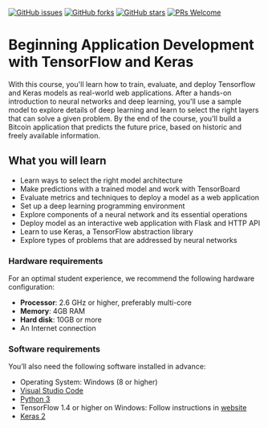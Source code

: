 [![GitHub issues](https://img.shields.io/github/issues/TrainingByPackt/Beginning-Application-Development-with-TensorFlow-and-Keras-eLearning.svg)](https://github.com/TrainingByPackt/Beginning-Application-Development-with-TensorFlow-and-Keras-eLearning/issues)
[![GitHub forks](https://img.shields.io/github/forks/TrainingByPackt/Beginning-Application-Development-with-TensorFlow-and-Keras-eLearning.svg)](https://github.com/TrainingByPackt/Beginning-Application-Development-with-TensorFlow-and-Keras-eLearning/network)
[![GitHub stars](https://img.shields.io/github/stars/TrainingByPackt/Beginning-Application-Development-with-TensorFlow-and-Keras-eLearning.svg)](https://github.com/TrainingByPackt/Beginning-Application-Development-with-TensorFlow-and-Keras-eLearning/stargazers)
[![PRs Welcome](https://img.shields.io/badge/PRs-welcome-brightgreen.svg)](https://github.com/TrainingByPackt/Beginning-Application-Development-with-TensorFlow-and-Keras-eLearning/pulls)



# Beginning Application Development with TensorFlow and Keras
With this course, you'll learn how to train, evaluate, and deploy Tensorflow and Keras models as real-world web applications. After a hands-on introduction to neural networks and deep learning, you'll use a sample model to explore details of deep learning and learn to select the right layers that can solve a given problem. By the end of the course, you'll build a Bitcoin application that predicts the future price, based on historic and freely available information.


## What you will learn
* Learn ways to select the right model architecture
*	Make predictions with a trained model and work with TensorBoard
*	Evaluate metrics and techniques to deploy a model as a web application
*	Set up a deep learning programming environment
*	Explore components of a neural network and its essential operations
*	Deploy model as an interactive web application with Flask and HTTP API
*	Learn to use Keras, a TensorFlow abstraction library
*	Explore types of problems that are addressed by neural networks



### Hardware requirements
For an optimal student experience, we recommend the following hardware configuration:
* **Processor**: 2.6 GHz or higher, preferably multi-core
* **Memory**: 4GB RAM
* **Hard disk**: 10GB or more
* An Internet connection



### Software requirements
You’ll also need the following software installed in advance:
* Operating System: Windows (8 or higher)
*	[Visual Studio Code](https://code.visualstudio.com/)
*	[Python 3](https://www.python.org/downloads/)
*	TensorFlow 1.4 or higher on Windows: Follow instructions in [website](https://www.tensorflow.org/install/install_windows)
*	[Keras 2](https://keras.io/#installation)






